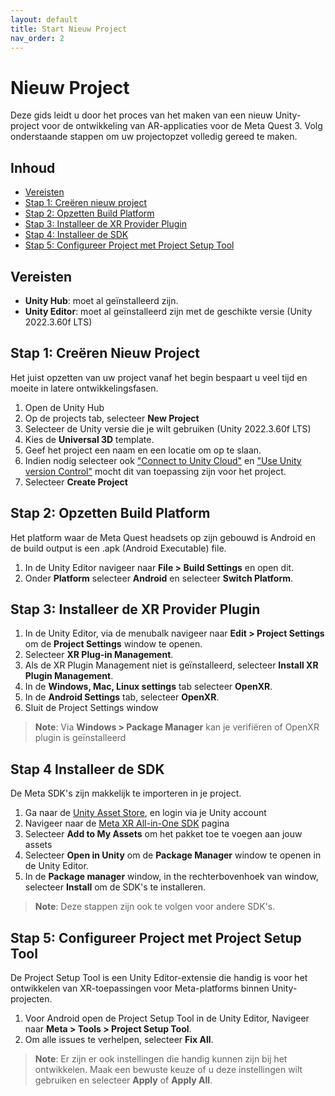 ```yaml
---
layout: default
title: Start Nieuw Project
nav_order: 2
---
```


# Nieuw Project

Deze gids leidt u door het proces van het maken van een nieuw Unity-project voor de ontwikkeling van AR-applicaties voor de Meta Quest 3. Volg onderstaande stappen om uw projectopzet volledig gereed te maken.

## Inhoud
- [Vereisten](#vereisten)
- [Stap 1: Creëren nieuw project](#stap-1-creeren-nieuw-project)
- [Stap 2: Opzetten Build Platform](#stap-2-opzetten-build-platform)
- [Stap 3: Installeer de XR Provider Plugin](#stap-3-installeer-de-xr-provider-plugin)
- [Stap 4: Installeer de SDK](#stap-4-installeer-de-sdk)
- [Stap 5: Configureer Project met Project Setup Tool](#stap-5-configureer-project-met-project-setup-tool)

## Vereisten

- **Unity Hub**: moet al geïnstalleerd zijn.
- **Unity Editor**: moet al geïnstalleerd zijn met de geschikte versie (Unity 2022.3.60f LTS)

## Stap 1: Creëren Nieuw Project

Het juist opzetten van uw project vanaf het begin bespaart u veel tijd en moeite in latere ontwikkelingsfasen.

1. Open de Unity Hub
2. Op de projects tab, selecteer **New Project**
3. Selecteer de Unity versie die je wilt gebruiken (Unity 2022.3.60f LTS)
4. Kies de **Universal 3D** template.
5. Geef het project een naam en een locatie om op te slaan.
6. Indien nodig selecteer ook ["Connect to Unity Cloud"](https://unity.com/products/unity-cloud) en ["Use Unity version Control"](https://unity.com/how-to/redeem/version-control) mocht dit van toepassing zijn voor het project.
7. Selecteer **Create Project**

## Stap 2: Opzetten Build Platform

Het platform waar de Meta Quest headsets op zijn gebouwd is Android en de build output is een .apk (Android Executable) file.

1. In de Unity Editor navigeer naar **File > Build Settings** en open dit.
2. Onder **Platform** selecteer **Android** en selecteer **Switch Platform**.

## Stap 3: Installeer de XR Provider Plugin

1. In de Unity Editor, via de menubalk navigeer naar **Edit > Project Settings** om de **Project Settings** window te openen.
2. Selecteer **XR Plug-in Management**.
3. Als de XR Plugin Management niet is geïnstalleerd, selecteer **Install XR Plugin Management**.
4. In de **Windows, Mac, Linux settings** tab selecteer **OpenXR**.
5. In de **Android Settings** tab, selecteer **OpenXR**.
6. Sluit de Project Settings window

> **Note**: Via **Windows > Package Manager** kan je verifiëren of OpenXR plugin is geïnstalleerd

## Stap 4 Installeer de SDK

De Meta SDK's zijn makkelijk te importeren in je project.

1. Ga naar de [Unity Asset Store](https://assetstore.unity.com/publishers/25353), en login via je Unity account
2. Navigeer naar de [Meta XR All-in-One SDK](https://assetstore.unity.com/packages/tools/integration/meta-xr-all-in-one-sdk-269657) pagina
3. Selecteer **Add to My Assets** om het pakket toe te voegen aan jouw assets
4. Selecteer **Open in Unity** om de **Package Manager** window te openen in de Unity Editor.
5. In de **Package manager** window, in the rechterbovenhoek van window, selecteer **Install** om de SDK's te installeren.

> **Note**: Deze stappen zijn ook te volgen voor andere SDK's.

## Stap 5: Configureer Project met Project Setup Tool

De Project Setup Tool is een Unity Editor-extensie die handig is voor het ontwikkelen van XR-toepassingen voor Meta-platforms binnen Unity-projecten.

1. Voor Android open de Project Setup Tool in de Unity Editor, Navigeer naar **Meta > Tools > Project Setup Tool**.
2. Om alle issues te verhelpen, selecteer **Fix All**.

> **Note**: Er zijn er ook instellingen die handig kunnen zijn bij het ontwikkelen. Maak een bewuste keuze of u deze instellingen wilt gebruiken en selecteer **Apply** of **Apply All**.


